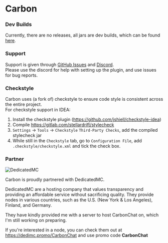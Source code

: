 # Carbon

### Dev Builds
Currently, there are no releases, all jars are dev builds, which can be found [here](https://chlorine.hexaoxi.de/job/Carbon/).

### Support
Support is given through [GitHub Issues](https://github.com/Hexaoxide/Carbon/issues) and [Discord](https://discord.gg/S8s75Yf).  
Please use the discord for help with setting up the plugin, and use issues for bug reports.

### Checkstyle
Carbon uses (a fork of) checkstyle to ensure code style is consistent across the entire project.  
For checkstyle support in IDEA:
1) Install the checkstyle plugin (https://github.com/jshiell/checkstyle-idea)
2) Compile https://gitlab.com/stellardrift/stylecheck
3) `Settings` -> `Tools` -> `Checkstyle` `Third-Party Checks`, add the compiled stylecheck jar
4) While still in the `Checkstyle` tab, go to `Configuration File`, add `.checkstyle/checkstyle.xml` and tick the check box.

### Partner
![DedicatedMC](https://i.imgur.com/cbWjWFx.png)

Carbon is proudly partnered with DedicatedMC.

DedicatedMC are a hosting company that values transparency and providing an affordable service without sacrificing quality.
They provide nodes in various countries, such as the U.S. (New York & Los Angeles), Finland, and Germany.

They have kindly provided me with a server to host CarbonChat on, which I'm still working on preparing.

If you're interested in a node, you can check them out at https://dedimc.promo/CarbonChat and use promo code **CarbonChat**
